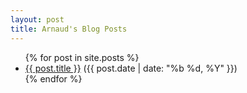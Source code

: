 ```yaml
---
layout: post
title: Arnaud's Blog Posts
---
```

<ul>
  {% for post in site.posts %}
    <li>
      <a href="{{ post.url }}">{{ post.title }}</a> ({{ post.date | date: "%b %d, %Y" }})
    </li>
  {% endfor %}
</ul>
